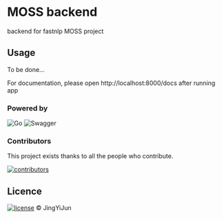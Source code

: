 # MOSS backend

backend for fastnlp MOSS project

## Usage

To be done...

For documentation, please open http://localhost:8000/docs after running app

### Powered by

![Go](https://img.shields.io/badge/go-%2300ADD8.svg?style=for-the-badge&logo=go&logoColor=white)
![Swagger](https://img.shields.io/badge/-Swagger-%23Clojure?style=for-the-badge&logo=swagger&logoColor=white)


### Contributors

This project exists thanks to all the people who contribute.

<a href="https://github.com/JingYiJun/MOSS_backend/graphs/contributors">
  <img src="https://contrib.rocks/image?repo=JingYiJun/MOSS_backend"  alt="contributors"/>
</a>

## Licence

[![license](https://img.shields.io/github/license/JingYiJun/MOSS_backend)](https://github.com/OpenTreeHole/auth_next/blob/master/LICENSE)
© JingYiJun
